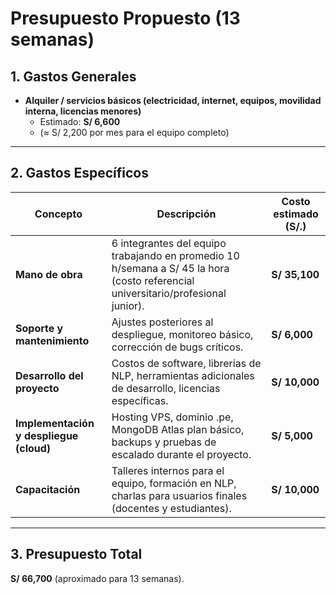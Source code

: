 # Presupuesto Propuesto (13 semanas)

## 1. Gastos Generales
- **Alquiler / servicios básicos (electricidad, internet, equipos, movilidad interna, licencias menores)**  
  - Estimado: **S/ 6,600**  
  - (≈ S/ 2,200 por mes para el equipo completo)

---

## 2. Gastos Específicos

| Concepto | Descripción | Costo estimado (S/.) |
|----------|-------------|----------------------|
| **Mano de obra** | 6 integrantes del equipo trabajando en promedio 10 h/semana a S/ 45 la hora (costo referencial universitario/profesional junior). | **S/ 35,100** |
| **Soporte y mantenimiento** | Ajustes posteriores al despliegue, monitoreo básico, corrección de bugs críticos. | **S/ 6,000** |
| **Desarrollo del proyecto** | Costos de software, librerías de NLP, herramientas adicionales de desarrollo, licencias específicas. | **S/ 10,000** |
| **Implementación y despliegue (cloud)** | Hosting VPS, dominio .pe, MongoDB Atlas plan básico, backups y pruebas de escalado durante el proyecto. | **S/ 5,000** |
| **Capacitación** | Talleres internos para el equipo, formación en NLP, charlas para usuarios finales (docentes y estudiantes). | **S/ 10,000** |

---

## 3. Presupuesto Total
**S/ 66,700** (aproximado para 13 semanas).